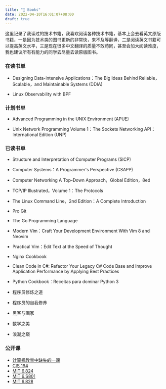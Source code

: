 ```yaml
---
title: "📖 Books"
date: 2022-04-10T16:01:07+08:00
draft: true
---
```


这里记录了我读过的技术书籍，我喜欢阅读各种技术书籍，基本上会去看英文原版书籍，一是因为技术类的图书更新的非常快，来不及等翻译，二是阅读英文书籍可以提高英文水平，三是现在很多中文翻译的质量不敢苟同，甚至会加大阅读难度，我也建议所有有能力的同学去尽量去读原版图书。

### 在读书单

+ Designing Data-Intensive Applications：The Big Ideas Behind Reliable，Scalable，and Maintainable Systems (DDIA)

+ Linux Observability with BPF

### 计划书单

+ Advanced Programming in the UNIX Environment (APUE)

+ Unix Network Programming Volume 1：The Sockets Networking API：International Edition (UNP)

### 已读书单

* Structure and Interpretation of Computer Programs (SICP)

+ Computer Systems：A Programmer's Perspective (CSAPP)

+ Computer Networking A Top-Down Approach，Global Edition，8ed

+ TCP/IP Illustrated，Volume 1：The Protocols

+ The Linux Command Line，2nd Edition：A Complete Introduction

+ Pro Git

+ The Go Programming Language

+ Modern Vim：Craft Your Development Environment With Vim 8 and Neovim

+ Practical Vim：Edit Text at the Speed of Thought

+ Nginx Cookbook

+ Clean Code in C#: Refactor Your Legacy C# Code Base and Improve Application Performance 
by Applying Best Practices

+ Python Cookbook：Receitas para dominar Python 3

+ 程序员修炼之道

+ 程序员的自我修养

+ 黑客与画家

+ 数学之美

+ 浪潮之巅

### 公开课
+ [计算机教育中缺失的一课](https://missing-semester-cn.github.io/)
+ [CIS 194](https://www.seas.upenn.edu/~cis194/spring13/)
+ [MIT 6.824](http://nil.csail.mit.edu/6.824/2020/)
+ [MIT 6.S801](https://pdos.csail.mit.edu/6.S081/2021/)
+ [MIT 6.828](https://pdos.csail.mit.edu/6.828/2018/schedule.html)
